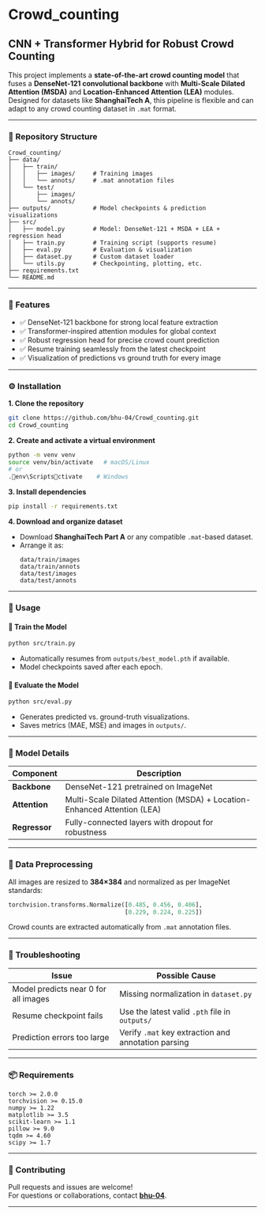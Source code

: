 # Crowd_counting
## CNN + Transformer Hybrid for Robust Crowd Counting

This project implements a **state-of-the-art crowd counting model** that fuses a **DenseNet-121 convolutional backbone** with **Multi-Scale Dilated Attention (MSDA)** and **Location-Enhanced Attention (LEA)** modules.  
Designed for datasets like **ShanghaiTech A**, this pipeline is flexible and can adapt to any crowd counting dataset in `.mat` format.

---

### 📁 Repository Structure
```
Crowd_counting/
├── data/
│   ├── train/
│   │   ├── images/     # Training images
│   │   └── annots/     # .mat annotation files
│   └── test/
│       ├── images/
│       └── annots/
├── outputs/            # Model checkpoints & prediction visualizations
├── src/
│   ├── model.py        # Model: DenseNet-121 + MSDA + LEA + regression head
│   ├── train.py        # Training script (supports resume)
│   ├── eval.py         # Evaluation & visualization
│   ├── dataset.py      # Custom dataset loader
│   └── utils.py        # Checkpointing, plotting, etc.
├── requirements.txt
└── README.md
```

---

### 🚀 Features
- ✅ DenseNet-121 backbone for strong local feature extraction  
- ✅ Transformer-inspired attention modules for global context  
- ✅ Robust regression head for precise crowd count prediction  
- ✅ Resume training seamlessly from the latest checkpoint  
- ✅ Visualization of predictions vs ground truth for every image  

---

### ⚙️ Installation

**1. Clone the repository**
```bash
git clone https://github.com/bhu-04/Crowd_counting.git
cd Crowd_counting
```

**2. Create and activate a virtual environment**
```bash
python -m venv venv
source venv/bin/activate   # macOS/Linux
# or
.env\Scriptsctivate    # Windows
```

**3. Install dependencies**
```bash
pip install -r requirements.txt
```

**4. Download and organize dataset**
- Download **ShanghaiTech Part A** or any compatible `.mat`-based dataset.
- Arrange it as:
  ```
  data/train/images
  data/train/annots
  data/test/images
  data/test/annots
  ```

---

### 🧠 Usage

#### 🔹 Train the Model
```bash
python src/train.py
```
- Automatically resumes from `outputs/best_model.pth` if available.  
- Model checkpoints saved after each epoch.

#### 🔹 Evaluate the Model
```bash
python src/eval.py
```
- Generates predicted vs. ground-truth visualizations.  
- Saves metrics (MAE, MSE) and images in `outputs/`.

---

### 🧩 Model Details
| Component | Description |
|------------|-------------|
| **Backbone** | DenseNet-121 pretrained on ImageNet |
| **Attention** | Multi-Scale Dilated Attention (MSDA) + Location-Enhanced Attention (LEA) |
| **Regressor** | Fully-connected layers with dropout for robustness |

---

### 🧹 Data Preprocessing
All images are resized to **384×384** and normalized as per ImageNet standards:
```python
torchvision.transforms.Normalize([0.485, 0.456, 0.406],
                                 [0.229, 0.224, 0.225])
```
Crowd counts are extracted automatically from `.mat` annotation files.

---

### 🧩 Troubleshooting
| Issue | Possible Cause |
|--------|----------------|
| Model predicts near 0 for all images | Missing normalization in `dataset.py` |
| Resume checkpoint fails | Use the latest valid `.pth` file in `outputs/` |
| Prediction errors too large | Verify `.mat` key extraction and annotation parsing |

---

### 📦 Requirements
```
torch >= 2.0.0
torchvision >= 0.15.0
numpy >= 1.22
matplotlib >= 3.5
scikit-learn >= 1.1
pillow >= 9.0
tqdm >= 4.60
scipy >= 1.7
```

---

### 🤝 Contributing
Pull requests and issues are welcome!  
For questions or collaborations, contact **[bhu-04](https://github.com/bhu-04)**.

---
